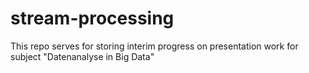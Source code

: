 # stream-processing
This repo serves for storing interim progress on presentation work for subject "Datenanalyse in Big Data"
